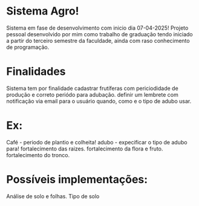 # Sistema Agro!
Sistema em fase de desenvolvimento com inicio dia 07-04-2025!
Projeto pessoal desenvolvido por mim como trabalho de graduação tendo iniciado a partir do terceiro semestre da faculdade, ainda com raso conhecimento de programação.

# Finalidades 
Sistema tem por finalidade cadastrar frutíferas com periciodidade de produção e correto periódo para adubação. 
definir um lembrete com notificação via email para o usuário quando, como e o tipo de adubo usar.
# Ex:
Café - periodo de plantio e colheita!
adubo - expecificar o tipo de adubo para!
     fortalecimento das raizes.
     fortalecimento da flora e fruto.
     fortalecimento do tronco.
# Possíveis implementações:
Análise de solo e folhas.
Tipo de solo